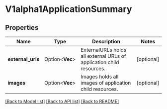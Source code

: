 # V1alpha1ApplicationSummary

## Properties

Name | Type | Description | Notes
------------ | ------------- | ------------- | -------------
**external_urls** | Option<**Vec<String>**> | ExternalURLs holds all external URLs of application child resources. | [optional]
**images** | Option<**Vec<String>**> | Images holds all images of application child resources. | [optional]

[[Back to Model list]](../README.md#documentation-for-models) [[Back to API list]](../README.md#documentation-for-api-endpoints) [[Back to README]](../README.md)


